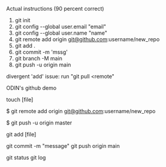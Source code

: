 Actual instructions (90 percent correct)
1. git init
2. git config --global user.email "email"
3. git config --global user.name "name"
4. git remote add origin git@github.com:username/new_repo
5. git add .
6. git commit -m 'mssg'
7. git branch -M main
8. git push -u origin main

divergent 'add' issue:  run "git pull <remote"

ODIN's github demo

touch [file] 

$ git remote add origin git@github.com:username/new_repo

$ git push -u origin master

git add [file]

git commit -m "message" 
git push origin main

git status
git log
